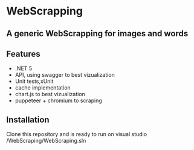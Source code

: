 # WebScrapping
## A generic WebScrapping for images and words

## Features
- .NET 5
- API, using swagger to best vizualization
- Unit tests,xUnit
- cache implementation
- chart.js to best vizualization
- puppeteer + chromium to scraping

## Installation
Clone this repository and is ready to run on visual studio
/WebScraping/WebScraping.sln
